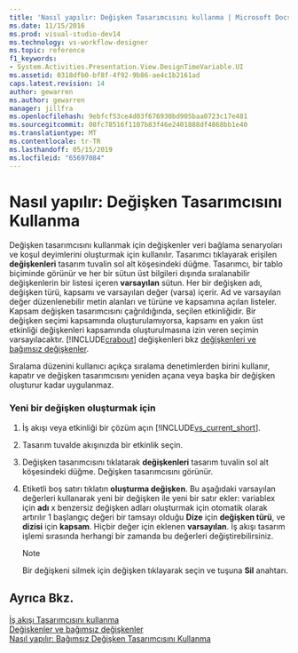 ```yaml
---
title: 'Nasıl yapılır: Değişken Tasarımcısını kullanma | Microsoft Docs'
ms.date: 11/15/2016
ms.prod: visual-studio-dev14
ms.technology: vs-workflow-designer
ms.topic: reference
f1_keywords:
- System.Activities.Presentation.View.DesignTimeVariable.UI
ms.assetid: 0318dfb0-bf8f-4f92-9b86-ae4c1b2161ad
caps.latest.revision: 14
author: gewarren
ms.author: gewarren
manager: jillfra
ms.openlocfilehash: 9ebfcf53ce4d03f676930bd905baa0723c17e481
ms.sourcegitcommit: 08fc78516f1107b83f46e2401888df4868bb1e40
ms.translationtype: MT
ms.contentlocale: tr-TR
ms.lasthandoff: 05/15/2019
ms.locfileid: "65697084"
---
```

# <a name="how-to-use-the-variable-designer"></a>Nasıl yapılır: Değişken Tasarımcısını Kullanma
Değişken tasarımcısını kullanmak için değişkenler veri bağlama senaryoları ve koşul deyimlerini oluşturmak için kullanılır. Tasarımcı tıklayarak erişilen **değişkenleri** tasarım tuvalin sol alt köşesindeki düğme. Tasarımcı, bir tablo biçiminde görünür ve her bir sütun üst bilgileri dışında sıralanabilir değişkenlerin bir listesi içeren **varsayılan** sütun. Her bir değişken adı, değişken türü, kapsamı ve varsayılan değer (varsa) içerir. Ad ve varsayılan değer düzenlenebilir metin alanları ve türüne ve kapsamına açılan listeler. Kapsam değişken tasarımcısını çağrıldığında, seçilen etkinliğidir. Bir değişken seçimi kapsamında oluşturulamıyorsa, kapsamı en yakın üst etkinliği değişkenleri kapsamında oluşturulmasına izin veren seçimin varsayılacaktır. [!INCLUDE[crabout](../includes/crabout-md.md)] değişkenleri bkz [değişkenleri ve bağımsız değişkenler](https://msdn.microsoft.com/library/d03dbe34-5b2e-4f21-8b57-693ee49611b8).  
  
 Sıralama düzenini kullanıcı açıkça sıralama denetimlerden birini kullanır, kapatır ve değişken tasarımcısını yeniden açana veya başka bir değişken oluşturur kadar uygulanmaz.  
  
### <a name="to-create-a-new-variable"></a>Yeni bir değişken oluşturmak için  
  
1. İş akışı veya etkinliği bir çözüm açın [!INCLUDE[vs_current_short](../includes/vs-current-short-md.md)].  
  
2. Tasarım tuvalde akışınızda bir etkinlik seçin.  
  
3. Değişken tasarımcısını tıklatarak **değişkenleri** tasarım tuvalin sol alt köşesindeki düğme. Değişken tasarımcısını görünür.  
  
4. Etiketli boş satırı tıklatın **oluşturma değişken**. Bu aşağıdaki varsayılan değerleri kullanarak yeni bir değişken ile yeni bir satır ekler: variablex için **adı** x benzersiz değişken adları oluşturmak için otomatik olarak artırılır 1 başlangıç değeri bir tamsayı olduğu  **Dize** için **değişken türü**, ve **dizisi** için **kapsam**. Hiçbir değer için eklenen **varsayılan**. İş akışı tasarım işlemi sırasında herhangi bir zamanda bu değerleri değiştirebilirsiniz.  
  
    > [!NOTE]
    > Bir değişkeni silmek için değişken tıklayarak seçin ve tuşuna **Sil** anahtarı.  
  
## <a name="see-also"></a>Ayrıca Bkz.  
 [İş akışı Tasarımcısını kullanma](../workflow-designer/using-the-workflow-designer.md)   
 [Değişkenler ve bağımsız değişkenler](https://msdn.microsoft.com/library/d03dbe34-5b2e-4f21-8b57-693ee49611b8)   
 [Nasıl yapılır: Bağımsız Değişken Tasarımcısını Kullanma](../workflow-designer/how-to-use-the-argument-designer.md)